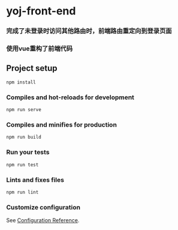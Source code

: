 # yoj-front-end

### 完成了未登录时访问其他路由时，前端路由重定向到登录页面

### 使用vue重构了前端代码



## Project setup

```
npm install
```

### Compiles and hot-reloads for development
```
npm run serve
```

### Compiles and minifies for production
```
npm run build
```

### Run your tests
```
npm run test
```

### Lints and fixes files
```
npm run lint
```

### Customize configuration
See [Configuration Reference](https://cli.vuejs.org/config/).

